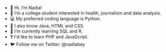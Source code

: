 - 👋 Hi, I’m Nadia!
- 👀 I’m a college student interested in health, journalism and data analysis.
- 💻 My preferred coding language is Python.
- 🧠 I also know Java, HTML and CSS.
- 🌱 I’m currently learning SQL and R.
- ❓ I'd like to learn PHP and JavaScript.
- 🐦 Follow me on Twitter: @nadiabey

<!---
nadiabey/nadiabey is a ✨ special ✨ repository because its `README.md` (this file) appears on your GitHub profile.
You can click the Preview link to take a look at your changes.
--->
